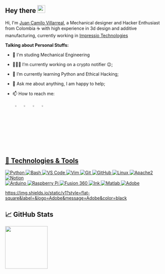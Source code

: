 
## Hey there   <img src="https://media.giphy.com/media/hvRJCLFzcasrR4ia7z/giphy.gif" width="25px">  

Hi, I'm [Juan Camilo Villarreal](https://github.com/juancv3d), a Mechanical designer and Hacker Enthusiast from Colombia ☕ with high experience in 3d design and additive manufacturing, currently working in [Impressio Technologies](https://www.3dimpressio.co) 

**Talking about Personal Stuffs:**

- 🔭 I'm studing Mechanical Engineering
- 👨🏽‍💻 I’m currently working on a crypto notifier :wink:;
- 🌱 I’m currently learning Python and Ethical Hacking; 
- 💬 Ask me about anything, I am happy to help;
- 📫 How to reach me:
  
  &nbsp; [<img src="https://img.icons8.com/color/48/000000/twitter.png" width="3.5%"/>](https://twitter.com/juancv3d)  &nbsp; [<img src="https://img.icons8.com/color/48/000000/linkedin.png" width="3.5%"/>](https://www.linkedin.com/in/juan-camilo-villarreal-0a5033178/)   &nbsp; [<img src="https://img.icons8.com/fluent/48/000000/instagram-new.png" width="3.5%"/>](https://www.instagram.com/juancv3d/)  &nbsp; <a href="mailto:juancvilla96@gmail.com"> <img src="https://img.icons8.com/fluent/48/000000/gmail.png" width="3.5%"/>

## 🔧 Technologies & Tools
![Python](https://img.shields.io/badge/-Python-black?style=flat-square&logo=Python)
![Bash](https://img.shields.io/static/v1?style=flat-square&label=&logo=GNU%20bash&message=Bash&color=black)
![VS Code](https://img.shields.io/badge/-VSCode-%23007ACC?style=flat-square&logo=visual-studio-code&color=black)
![Vim](https://img.shields.io/static/v1?style=flat-square&label=&logo=Vim&message=Vim&color=black)
![Git](https://img.shields.io/badge/-Git-black?style=flat-square&logo=git)
![GitHub](https://img.shields.io/badge/-GitHub-181717?style=flat-square&logo=github)
![Linux](https://img.shields.io/badge/Linux-black?style=flat-square&logo=linux)
![Apache2](https://img.shields.io/badge/Apache2-black?style=flat-square&logo=apache)
![Notion](https://img.shields.io/badge/-Notion-000000?style=flat-square&logo=Notion&logoColor=white)  
![Arduino](https://img.shields.io/badge/Arduino-black?style=flat-square&logo=arduino)
![Raspberry Pi](https://img.shields.io/badge/-Raspberry%20Pi-C51A4A?style=flat-square&logo=Raspberry-Pi&color=black)
![Fusion 360](https://img.shields.io/static/v1?style=flat-square&label=&logo=autodesk&message=Fusion%20360&color=black)
![Ink](https://img.shields.io/static/v1?style=flat-square&label=&logo=inkscape&message=Inkscape&color=black)
![Matlab](https://img.shields.io/static/v1?style=flat-square&label=&logo=Matrix&message=MATLAB&color=black)
![Adobe](https://img.shields.io/static/v1?style=flat-square&label=&logo=Adobe&message=Adobe&color=black)
  
  
  
 
  
 https://img.shields.io/static/v1?style=flat-square&label=&logo=Adobe&message=Adobe&color=black
  
 


## &#x1f4c8; GitHub Stats
<a href="https://www.3dimpressio.co/"><img height="137px" src="https://github-readme-stats.vercel.app/api?username=juancv3d&hide_title=true&hide_border=true&show_icons=true&include_all_commits=true&count_private=true&line_height=15&text_color=000&icon_color=000&bg_color=0,ea6161,ffc64d,fffc4d,52fa5a&theme=graywhite" /><!-- wi*quL3fcV -->

